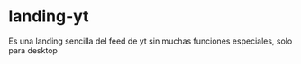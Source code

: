 # landing-yt
Es una landing sencilla del feed de yt sin muchas funciones especiales, solo para desktop
